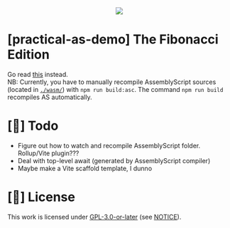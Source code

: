 <div align="center">
  <img src="https://user-images.githubusercontent.com/34924430/175023108-15963878-2ffc-4bb8-89b5-13ddf248679f.png" />
</div>

# [practical-as-demo] The Fibonacci Edition

Go read [this](https://cs.stanford.edu/~knuth/taocp.html) instead.  
NB: Currently, you have to manually recompile AssemblyScript sources (located in [`./wasm/`](/wasm/)) with `npm run build:asc`. The command `npm run build` recompiles AS automatically.

# [📜] Todo

- Figure out how to watch and recompile AssemblyScript folder. Rollup/Vite plugin???
- Deal with top-level await (generated by AssemblyScript compiler)
- Maybe make a Vite scaffold template, I dunno

# [📝] License

This work is licensed under [GPL-3.0-or-later](https://spdx.org/licenses/GPL-3.0-or-later.html) (see [NOTICE](/NOTICE)).
